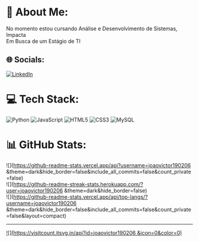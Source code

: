 # 💫 About Me:
No momento estou cursando Análise e Desenvolvimento de Sistemas, Impacta<br>Em Busca de um Estágio de TI


## 🌐 Socials:
[![LinkedIn](https://img.shields.io/badge/LinkedIn-%230077B5.svg?logo=linkedin&logoColor=white)](https://linkedin.com/in/https://br.linkedin.com/in/jo%C3%A3o-victor-pires-de-camargo-55b259275) 

# 💻 Tech Stack:
![Python](https://img.shields.io/badge/python-3670A0?style=for-the-badge&logo=python&logoColor=ffdd54) ![JavaScript](https://img.shields.io/badge/javascript-%23323330.svg?style=for-the-badge&logo=javascript&logoColor=%23F7DF1E) ![HTML5](https://img.shields.io/badge/html5-%23E34F26.svg?style=for-the-badge&logo=html5&logoColor=white) ![CSS3](https://img.shields.io/badge/css3-%231572B6.svg?style=for-the-badge&logo=css3&logoColor=white) ![MySQL](https://img.shields.io/badge/mysql-4479A1.svg?style=for-the-badge&logo=mysql&logoColor=white)
# 📊 GitHub Stats:
![](https://github-readme-stats.vercel.app/api?username=joaovictor190206 &theme=dark&hide_border=false&include_all_commits=false&count_private=false)<br/>
![](https://github-readme-streak-stats.herokuapp.com/?user=joaovictor190206 &theme=dark&hide_border=false)<br/>
![](https://github-readme-stats.vercel.app/api/top-langs/?username=joaovictor190206 &theme=dark&hide_border=false&include_all_commits=false&count_private=false&layout=compact)

---
[![](https://visitcount.itsvg.in/api?id=joaovictor190206 &icon=0&color=0)](https://visitcount.itsvg.in)

<!-- Proudly created with GPRM ( https://gprm.itsvg.in ) -->
